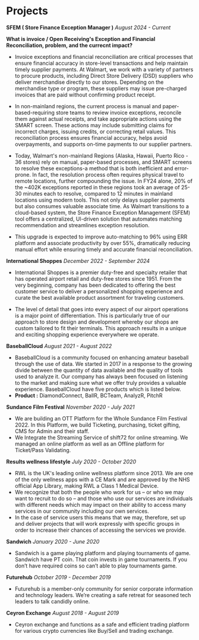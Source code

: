 # Projects
**SFEM ( Store Finance Exception Manager )** 
_August 2024 - Current_

**What is invoice / Open Receiving's Exception and Financial Reconciliation, problem, and the currecnt impact?**
- Invoice exceptions and financial reconciliation are critical processes that ensure financial accuracy in store-level transactions and help maintain timely supplier payments. At Walmart, we work with a variety of partners to procure products, including Direct Store Delivery (DSD) suppliers who deliver merchandise directly to our stores. Depending on the merchandise type or program, these suppliers may issue pre-charged invoices that are paid without confirming product receipt.

- In non-mainland regions, the current process is manual and paper-based-requiring store teams to review invoice exceptions, reconcile them against actual receipts, and take appropriate actions using the SMART screen. These actions may include submitting claims for incorrect charges, issuing credits, or correcting retail values. This reconciliation process ensures financial accuracy, helps avoid overpayments, and supports on-time payments to our supplier partners.

- Today, Walmart's non-mainland Regions (Alaska, Hawaii, Puerto Rico - 36 stores) rely on manual, paper-based processes, and SMART screens to resolve these exceptions-a method that is both inefficient and error-prone. In fact, the resolution process often requires physical travel to remote locations, further compounding the issue. In FY24 alone, 20% of the ~402K exceptions reported in these regions took an average of 25-30 minutes each to resolve, compared to 12 minutes in mainland locations using modern tools. This not only delays supplier payments but also consumes valuable associate time. As Walmart transitions to a cloud-based system, the Store Finance Exception Management (SFEM) tool offers a centralized, Ul-driven solution that automates matching recommendation and streamlines exception resolution.

- This upgrade is expected to improve auto-matching to 96% using ERR platform and associate productivity by over 55%, dramatically reducing manual effort while ensuring timely and accurate financial reconciliation.

**International Shoppes** 
_December 2022 - September 2024_

- International Shoppes is a premier duty-free and specialty retailer that has operated airport retail and duty-free stores since 1951. From the very beginning, company has been dedicated to offering the best customer service to deliver a personalized shopping experience and curate the best available product assortment for traveling customers.

- The level of detail that goes into every aspect of our airport operations is a major point of differentiation. This is particularly true of our approach to store design and development whereby our shops are custom tailored to fit their terminals. This approach results in a unique and exciting shopping experience everywhere we operate.

**BaseballCloud**
_August 2021 - August 2022_

- BaseballCloud is a community focused on enhancing amateur baseball through the use of data. We started in 2017 in a response to the growing divide between the quantity of data available and the quality of tools used to analyze it. Our company has always been focused on listening to the market and making sure what we offer truly provides a valuable experience. BaseballCloud have five products which is listed below. 
- **Product :** DiamondConnect, BallR, BCTeam, AnalyzR, PitchR

**Sundance Film Festival**
_November 2020 - July 2021_

- We are building an OTT Platform for the Whole Sundance Film Festival 2022. In this Platform, we build Ticketing, purchasing, ticket gifting, CMS for Admin and their staff. 
- We Integrate the Streaming Service of shift72 for online streaming. We managed an online platform as well as an Offline platform for Ticket/Pass Validating.

**Results wellness lifestyle**
_July 2020 - October 2020_

- RWL is the UK's leading online wellness platform since 2013. We are one of the only wellness apps with a CE Mark and are approved by the NHS official App Library, making RWL a Class 1 Medical Device.
- We recognize that both the people who work for us – or who we may want to recruit to do so – and those who use our services are individuals with different needs which may impact on their ability to access many services in our community including our own services. 
- In the case of service users this means that we may, therefore, set up and deliver projects that will work expressly with specific groups in order to increase their chances of accessing the services we provide.

**Sandwich**
_January 2020 - June 2020_

- Sandwich is a game playing platform and playing tournaments of game. Sandwich have PT coin. That coin invests in game tournaments. If you don’t have required coins so can’t able to play tournaments game.

**Futurehub**
_October 2019 - December 2019_

- Futurehub is a member-only community for senior corporate information and technology leaders. We’re creating a safe retreat for seasoned tech leaders to talk candidly online.

**Ceyron Exchange**
_August 2018 - August 2019_

- Ceyron exchange and functions as a safe and efficient trading platform for various crypto currencies like Buy/Sell and trading exchange.

